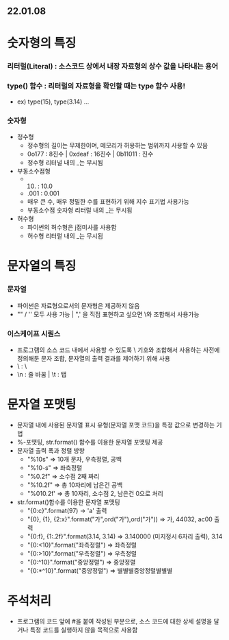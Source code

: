 ## 22.01.08

# 숫자형의 특징
### 리터럴(Literal) : 소스코드 상에서 내장 자료형의 상수 값을 나타내는 용어
### type() 함수 : 리터럴의 자료형을 확인할 때는 type 함수 사용!
- ex) type(15), type(3.14) ...
### 숫자형
- 정수형
  * 정수형의 길이는 무제한이며, 메모리가 허용하는 범위까지 사용할 수 있음
  * 0o177 : 8진수 | 0xdeaf : 16진수 | 0b11011 : 진수
  * 정수형 리터널 내의 _는 무시됨
- 부동소수점형
  + 10. : 10.0
  + .001 : 0.001
  + 매우 큰 수, 매우 정밀한 수를 표현하기 위해 지수 표기법 사용가능
  + 부동소수점 숫자형 리터럴 내의 _는 무시됨
- 허수형
  + 파이썬의 허수형은 j접미사를 사용함
  + 허수형 리터럴 내의 _는 무시됨
# 문자열의 특징
### 문자열
- 파이썬은 자료형으로서의 문자형은 제공하지 않음
- "" / '' 모두 사용 가능 | ",' 을 직접 표현하고 싶으면 \와 조합해서 사용가능
### 이스케이프 시퀀스
- 프로그램의 소스 코드 내에서 사용할 수 있도록 \ 기호와 조합해서 사용하는 사전에 정의해둔 문자 조합, 문자열의 출력 결과를 제어하기 위해 사용
- \\ : \
- \n : 줄 바꿈 | \t : 탭
# 문자열 포맷팅
- 문자열 내에 사용된 문자열 표시 유형(문자열 포맷 코드)을 특정 값으로 변경하는 기법
- %-포맷팅, str.format() 함수를 이용한 문자열 포맷팅 제공
- 문자열 출력 폭과 정렬 방향
  + "%10s" => 10개 문자, 우측정렬, 공백
  + "%10-s" => 좌측정렬
  + "%0.2f" => 소수점 2째 짜리
  + "%10.2f" => 총 10자리에 남은건 공백
  + "%010.2f' => 총 10자리, 소수점 2, 남은건 0으로 처리
- str.format()함수를 이용한 문자열 포맷팅
  + "{0:c}".format(97) -> 'a' 출력
  + "{0}, {1}, {2:x}".format("가",ord("가"),ord("가")) => 가, 44032, ac00 출력
  + "{0:f}, {1:.2f}".format(3.14, 3.14) => 3.140000 (미지정시 6자리 출력), 3.14
  + "{0:<10}".format("좌측정렬") => 좌측정렬           
  + "{0:>10}".format("우측정렬") =>           우측정렬
  + "{0:^10}".format("중앙정렬") => 중앙정렬
  + "{0:*^10}".format("중앙정렬") => 별별별중앙정렬별별별
# 주석처리
- 프로그램의 코드 앞에 #을 붙여 작성된 부분으로, 소스 코드에 대한 상세 설명을 달거나 특정 코드를 실행하지 않을 목적으로 사용함

















